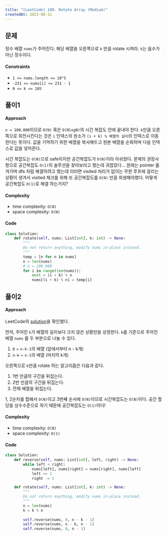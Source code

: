 ```yaml
---
title: "[LeetCode] 189. Rotate Array (Medium)"
createdAt: 2023-08-31
---
```


## 문제 
정수 배열 `nums`가 주어진다. 해당 배열을 오른쪽으로 `k` 만큼 rotate 시켜라. `k`는 음수가 아닌 정수이다. 

#### Constraints
- `1 <= nums.length <= 10^5`
- `-231 <= nums[i] <= 231 - 1`
- `0 <= k <= 105`

## 풀이1
#### Approach
`n = 100,000`이므로 `O(N)` 혹은 `O(NlogN)`의 시간 복잡도 안에 끝내야 한다. 
`k`만큼 오른쪽으로 회전시킨다는 것은 `i` 인덱스의 원소가 `(i + k) % 배열의 길이`의 인덱스로 이동한다는 뜻이다. 
값을 기억하기 위한 배열을 복사해두고 원본 배열을 순회하며 다음 인덱스로 값을 넣어준다. 

시간 복잡도는 `O(N)`으로 safe이지만 공간복잡도가 `O(N)`이라 아쉬웠다. 문제의 권장사항으로 공간복잡도 `O(1)`의 솔루션을 찾아보라고 했는데 귀찮았다...
원래는 pointer 옮겨가며 dfs 처럼 해결하려고 했는데 이러면 visited 처리가 없이는 무한 루프에 걸리는 상황이 생겨서 visited 체크를 위해 또 공간복잡도를 `O(N)` 만큼 희생해야했다. 
어떻게 공간복잡도 `O(1)`로 해결 하는거지?

#### Complexity
- time complexity: `O(N)`
- space complexity: `O(N)`

#### Code
``` python
class Solution:
    def rotate(self, nums: List[int], k: int) -> None:
        """
        Do not return anything, modify nums in-place instead.
        """
        temp = [n for n in nums]
        n = len(nums)
        # n = 100_000
        for i in range(len(nums)):
            next = (i + k) % n
            nums[(i + k) % n] = temp[i]
```

## 풀이2
#### Approach
LeetCode의 [solution](https://leetcode.com/problems/rotate-array/solutions/1730142/java-c-python-a-very-very-well-detailed-explanation/?envType=study-plan-v2&envId=top-interview-150)을 확인했다.

먼저, 주어진 `k`가 배열의 길이보다 크지 않은 상황만을 상정한다. 
`k`를 기준으로 주어진 배열 `nums` 를 두 부분으로 나눌 수 있다.
1. `0` ~ `n-k-1`의 배열 (앞에서부터 n - k개)
2. `n-k` ~ `n-1`의 배열 (마지막 k개)

오른쪽으로 `k`만큼 rotate 하는 알고리즘은 다음과 같다.
1. 1번 만큼의 구간을 뒤집는다. 
2. 2번 만큼의 구간을 뒤집는다.
3. 전체 배열을 뒤집는다.

1, 2순차를 합해서 `O(N)`이고 3번쨰 순서에 `O(N)`이므로 시간복잡도는 `O(N)`이다.
공간 할당을 상수수준으로 하기 때문에 공간복잡도는 `O(1)`이다!

#### Complexity
- time complexity: `O(N)`
- space complexity: `O(1)`

#### Code
``` python
class Solution:
    def reverse(self, nums: List[int], left, right) -> None:
        while left < right:
            nums[left], nums[right] = nums[right], nums[left]
            left += 1
            right -= 1

    def rotate(self, nums: List[int], k: int) -> None:
        """
        Do not return anything, modify nums in-place instead.
        """
        n = len(nums)
        k = k % n
        
        self.reverse(nums, 0, n - k - 1)
        self.reverse(nums, n - k, n - 1)
        self.reverse(nums, 0, n - 1)
```
